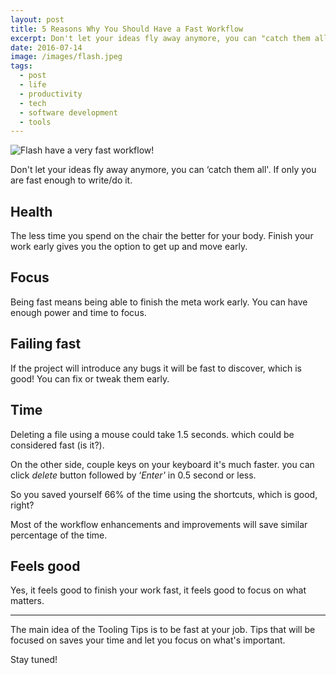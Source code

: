 ```yaml
---
layout: post
title: 5 Reasons Why You Should Have a Fast Workflow
excerpt: Don't let your ideas fly away anymore, you can "catch them all"
date: 2016-07-14
image: /images/flash.jpeg
tags:
  - post
  - life
  - productivity
  - tech
  - software development
  - tools
---
```


![Flash have a very fast workflow!](/images/flash.jpeg)

Don't let your ideas fly away anymore, you can ‘catch them all'. If only you are fast enough to write/do it.

## Health

The less time you spend on the chair the better for your body. Finish your work early gives you the option to get up and move early.

## Focus

Being fast means being able to finish the meta work early. You can have enough power and time to focus.

## Failing fast

If the project will introduce any bugs it will be fast to discover, which is good! You can fix or tweak them early.

## Time

Deleting a file using a mouse could take 1.5 seconds. which could be considered fast (is it?).

On the other side, couple keys on your keyboard it's much faster. you can click _delete_ button followed by ‘_Enter'_ in 0.5 second or less.

So you saved yourself 66% of the time using the shortcuts, which is good, right?

Most of the workflow enhancements and improvements will save similar percentage of the time.

## Feels good

Yes, it feels good to finish your work fast, it feels good to focus on what matters.

---

The main idea of the Tooling Tips is to be fast at your job. Tips that will be focused on saves your time and let you focus on what's important.

Stay tuned!
